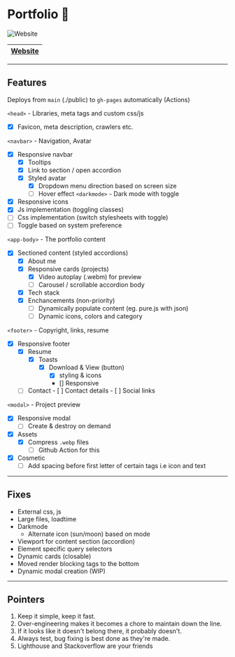 # Portfolio 📁 

<img alt="Website" src="https://img.shields.io/website?down_message=Down&label=Website&up_message=Up&url=https://blacksmithop.github.io/Portfolio/">

| [Website](https://blacksmithop.github.io/Portfolio/) |
| ---------------------------------------------------- |

---
## Features 

Deploys from `main` (./public) to `gh-pages` automatically (Actions)

 `<head>` - Libraries, meta tags and custom css/js
- [x] Favicon, meta description, crawlers etc.
  
`<navbar>` - Navigation, Avatar
  - [x] Responsive navbar
    - [x] Tooltips
    - [x] Link to section / open accordion
    - [x] Styled avatar
      - [x] Dropdown menu direction based on screen size
      - [ ] Hover effect
`<darkmode>` - Dark mode with toggle
  - [x] Responsive icons
  - [x] Js implementation (toggling classes)
  - [ ] Css implementation (switch stylesheets with toggle)
  - [ ] Toggle based on system preference

`<app-body>` - The portfolio content
- [x] Sectioned content (styled accordions)
  - [x] About me
  - [x] Responsive cards (projects)
    - [x] Video autoplay (.webm) for preview
    - [ ] Carousel / scrollable accordion body
  - [x] Tech stack
  - [x] Enchancements (non-priority)
    - [ ] Dynamically populate content (eg. pure.js with json)
    - [ ] Dynamic icons, colors and category

`<footer>` - Copyright, links, resume
- [x] Responsive footer
    - [x] Resume
      - [x] Toasts
          - [x] Download & View (button)
            - [x] styling & icons
            - [] Responsive 
    -  [ ] Contact
          - [ ] Contact details
          - [ ] Social links 

`<modal>` - Project preview
  - [x] Responsive modal
    - [ ] Create & destroy on demand

- [x] Assets
  - [x] Compress `.webp` files
    - [ ] Github Action for this
- [x] Cosmetic
  - [ ] Add spacing before first letter of certain tags i.e icon and text 

---
## Fixes
* External css, js
* Large files, loadtime
* Darkmode
  * Alternate icon (sun/moon) based on mode
* Viewport for content section (accordion)
* Element specific query selectors
* Dynamic cards (closable)
* Moved render blocking tags to the bottom
* Dynamic modal creation (WIP)

---
## Pointers
1) Keep it simple, keep it fast.
2) Over-engineering makes it becomes a chore to maintain down the line.
3) If it looks like it doesn't belong there, it probably doesn't.
4) Always test, bug fixing is best done as they're made.
5) Lighthouse and Stackoverflow are your friends
